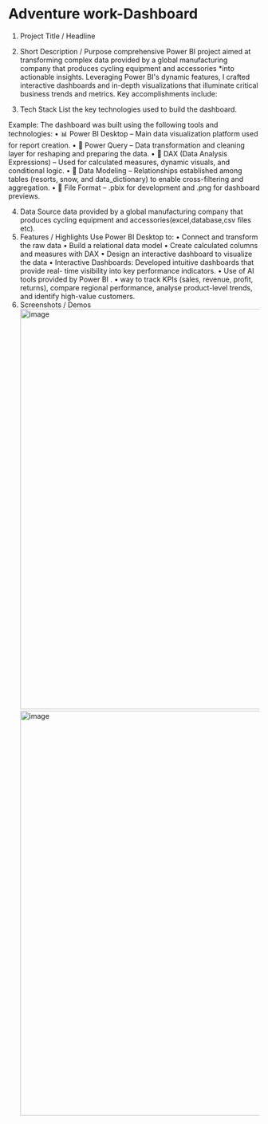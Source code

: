 # Adventure work-Dashboard
1. Project Title / Headline
   

3. Short Description / Purpose
comprehensive Power BI project aimed at transforming complex data provided by a global manufacturing company that produces cycling equipment and accessories *into actionable insights.
 Leveraging Power BI's dynamic features, I crafted interactive dashboards and in-depth visualizations that illuminate critical business trends and metrics.
Key accomplishments include:


4. Tech Stack
List the key technologies used to build the dashboard.

Example: The dashboard was built using the following tools and technologies:
• 📊 Power BI Desktop – Main data visualization platform used for report creation.
• 📂 Power Query – Data transformation and cleaning layer for reshaping and preparing the data.
• 🧠 DAX (Data Analysis Expressions) – Used for calculated measures, dynamic visuals, and conditional logic.
• 📝 Data Modeling – Relationships established among tables (resorts, snow, and data_dictionary) to enable cross-filtering and aggregation.
• 📁 File Format – .pbix for development and .png for dashboard previews.

4. Data Source
   data provided by a global manufacturing company that produces cycling equipment and accessories(excel,database,csv files etc).
5. Features / Highlights
Use Power BI Desktop to:
• Connect and transform the raw data
• Build a relational data model
• Create calculated columns and measures with DAX
• Design an interactive dashboard to visualize the data
• Interactive Dashboards: Developed intuitive dashboards that provide
real- time visibility into key performance indicators.
• Use of AI tools provided by Power BI .
• way to track KPIs (sales, revenue, profit, returns), compare regional performance, analyse product-level trends, and identify high-value customers.
6. Screenshots / Demos
   <img width="1436" height="803" alt="image" src="https://github.com/user-attachments/assets/8b8de18e-aabc-4c91-91f7-33602b526be0" />
   <img width="1465" height="812" alt="image" src="https://github.com/user-attachments/assets/cb322aff-cb04-4d89-b5e9-5e2e1ad76b4d" />
